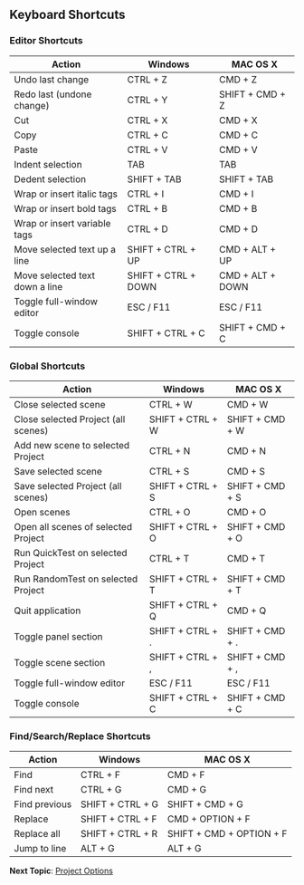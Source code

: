 ## Keyboard Shortcuts

### Editor Shortcuts

| Action                         | Windows             | MAC OS X            |
| ----------------               | --------            | --------            |
| Undo last change               | CTRL + Z            | CMD + Z             |
| Redo last (undone change)      | CTRL + Y            | SHIFT + CMD + Z     |
| Cut                            | CTRL + X            | CMD + X             |
| Copy                           | CTRL + C            | CMD + C             |
| Paste                          | CTRL + V            | CMD + V             |
| Indent selection               | TAB                 | TAB                 |
| Dedent selection               | SHIFT + TAB         | SHIFT + TAB         |
| Wrap or insert italic tags     | CTRL + I            | CMD + I             |
| Wrap or insert bold tags       | CTRL + B            | CMD + B             |
| Wrap or insert variable tags   | CTRL + D            | CMD + D             |
| Move selected text up a line   | SHIFT + CTRL + UP   | CMD + ALT + UP   |
| Move selected text down a line | SHIFT + CTRL + DOWN | CMD + ALT + DOWN |
| Toggle full-window editor      | ESC / F11           | ESC / F11           |
| Toggle console                 | SHIFT + CTRL + C    | SHIFT + CMD + C     |

### Global Shortcuts

| Action                              | Windows             | MAC OS X            |
| ----------------                    | --------            | --------            |
| Close selected scene                | CTRL + W            | CMD + W             |
| Close selected Project (all scenes) | SHIFT + CTRL + W    | SHIFT + CMD + W     |
| Add new scene to selected Project   | CTRL + N            | CMD + N             |
| Save selected scene                 | CTRL + S            | CMD + S             |
| Save selected Project (all scenes)  | SHIFT + CTRL + S    | SHIFT + CMD + S     |
| Open scenes                         | CTRL + O            | CMD + O             |
| Open all scenes of selected Project | SHIFT + CTRL + O    | SHIFT + CMD + O     |
| Run QuickTest on selected Project   | CTRL + T            | CMD + T             |
| Run RandomTest on selected Project  | SHIFT + CTRL + T    | SHIFT + CMD + T     |
| Quit application                    | SHIFT + CTRL + Q    | CMD + Q             |
| Toggle panel section                | SHIFT + CTRL + .    | SHIFT + CMD + .     |
| Toggle scene section                | SHIFT + CTRL + ,    | SHIFT + CMD + ,     |
| Toggle full-window editor           | ESC / F11           | ESC / F11           |
| Toggle console                      | SHIFT + CTRL + C    | SHIFT + CMD + C     |


### Find/Search/Replace Shortcuts

| Action                              | Windows             | MAC OS X                 |
| ----------------                    | --------            | --------                 |
| Find                                | CTRL + F            | CMD + F                  |
| Find next                           | CTRL + G            | CMD + G                  |
| Find previous                       | SHIFT + CTRL + G    | SHIFT + CMD + G          |
| Replace                             | SHIFT + CTRL + F    | CMD + OPTION + F         |
| Replace all                         | SHIFT + CTRL + R    | SHIFT + CMD + OPTION + F |
| Jump to line                        | ALT + G             | ALT + G                  |

**Next Topic**: [Project Options](topics/project-options.md "Project Options")
